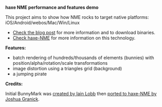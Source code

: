 **haxe NME performance and features demo**

This project aims to show how NME rocks to target native platforms: iOS/Android/webos/Mac/Win/Linux

 - [Check the blog post][1] for more information and to download binaries.
 - [Check haxe-NME][2] for more information on this technology.

**Features:**

 - batch rendering of hundreds/thousands of elements (bunnies) with position/alpha/rotation/scale transformations
 - image distortion using a triangles grid (background)
 - a jumping pirate

**Credits:**

Initial BunnyMark was [created by Iain Lobb][3] then [ported to haxe-NME by Joshua Granick][4].

[1]: http://philippe.elsass.me/2011/11/nme-ready-for-the-show/
[2]: http://haxenme.org
[3]: http://blog.iainlobb.com/2010/11/display-list-vs-blitting-results.html
[4]: http://www.joshuagranick.com/blog/?p=508
